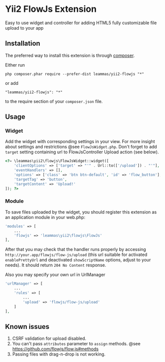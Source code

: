 Yii2 FlowJs Extension
=====================
Easy to use widget and controller for adding HTML5 fully customizable file upload to your app

Installation
------------

The preferred way to install this extension is through [composer](http://getcomposer.org/download/).

Either run

```
php composer.phar require --prefer-dist leammas/yii2-flowjs "*"
```

or add

```
"leammas/yii2-flowjs": "*"
```

to the require section of your `composer.json` file.


Usage
-----

### Widget
Add the widget with corresponding settings in your view. For more insight about settings and restrictions @see `FlowJsWidget.php`.
Don't forget to add `target` setting containing url to FlowJsController Upload action (see below).

```php
<?= \leammas\yii2\flowjs\FlowJsWidget::widget([
    'clientOptions' => ['target' => "'" . Url::to(['/upload']) . "'"],
    'eventHandlers' => [],
    'options' => ['class' => 'btn btn-default', 'id' => 'flow_button'],
    'targetTag' => 'button',
    'targetContent' => 'Upload!'
]); ?>
```

### Module
To save files uploaded by the widget, you should register this extension as an application module in your web.php:

```php
'modules' => [
    ...
    'flowjs' => 'leammas\yii2\flowjs\FlowJs'
],
```

After that you may check that the handler runs properly by accessing `http://your.app/flowjs/flow-js/upload` (this url suitable for activated `enablePrettyUrl` and deactivated `showScriptName` options, adjust to your needs). It should return `204 No Content` response.

Also you may specify your own url in UrlManager

```php
'urlManager' => [
    ...
    'rules' => [
        ...
        'upload' => 'flowjs/flow-js/upload'
    ]
],
```

Known issues
------------

1. CSRF validation for upload disabled.
2. You can't pass `attributes` parameter to `assign` methods. @see https://github.com/flowjs/flow.js#methods
3. Passing files with drag-n-drop is not working.